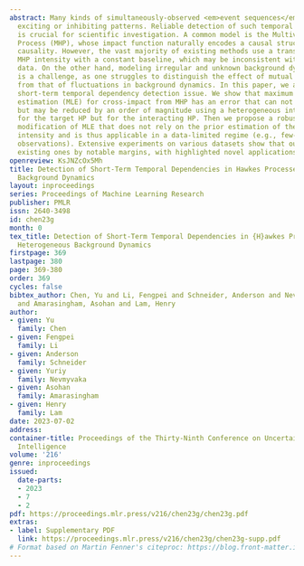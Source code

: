 ```yaml
---
abstract: Many kinds of simultaneously-observed <em>event sequences</em> exhibit mutually
  exciting or inhibiting patterns. Reliable detection of such temporal dependencies
  is crucial for scientific investigation. A common model is the Multivariate Hawkes
  Process (MHP), whose impact function naturally encodes a causal structure in Granger
  causality. However, the vast majority of existing methods use a transformed  <em>standard</em>
  MHP intensity with a constant baseline, which may be inconsistent with real-world
  data. On the other hand, modeling irregular and unknown background dynamics directly
  is a challenge, as one struggles to distinguish the effect of mutual interaction
  from that of fluctuations in background dynamics. In this paper, we address the
  short-term temporal dependency detection issue. We show that maximum likelihood
  estimation (MLE) for cross-impact from MHP has an error that can not be eliminated,
  but may be reduced by an order of magnitude using a heterogeneous intensity not
  for the target HP but for the interacting HP. Then we propose a robust and computationally-efficient
  modification of MLE that does not rely on the prior estimation of the heterogeneous
  intensity and is thus applicable in a data-limited regime (e.g., few-shot, unrepeated
  observations). Extensive experiments on various datasets show that our method outperforms
  existing ones by notable margins, with highlighted novel applications in neuroscience.
openreview: KsJNZcOx5Mh
title: Detection of Short-Term Temporal Dependencies in Hawkes Processes with Heterogeneous
  Background Dynamics
layout: inproceedings
series: Proceedings of Machine Learning Research
publisher: PMLR
issn: 2640-3498
id: chen23g
month: 0
tex_title: Detection of Short-Term Temporal Dependencies in {H}awkes Processes with
  Heterogeneous Background Dynamics
firstpage: 369
lastpage: 380
page: 369-380
order: 369
cycles: false
bibtex_author: Chen, Yu and Li, Fengpei and Schneider, Anderson and Nevmyvaka, Yuriy
  and Amarasingham, Asohan and Lam, Henry
author:
- given: Yu
  family: Chen
- given: Fengpei
  family: Li
- given: Anderson
  family: Schneider
- given: Yuriy
  family: Nevmyvaka
- given: Asohan
  family: Amarasingham
- given: Henry
  family: Lam
date: 2023-07-02
address:
container-title: Proceedings of the Thirty-Ninth Conference on Uncertainty in Artificial
  Intelligence
volume: '216'
genre: inproceedings
issued:
  date-parts:
  - 2023
  - 7
  - 2
pdf: https://proceedings.mlr.press/v216/chen23g/chen23g.pdf
extras:
- label: Supplementary PDF
  link: https://proceedings.mlr.press/v216/chen23g/chen23g-supp.pdf
# Format based on Martin Fenner's citeproc: https://blog.front-matter.io/posts/citeproc-yaml-for-bibliographies/
---
```

